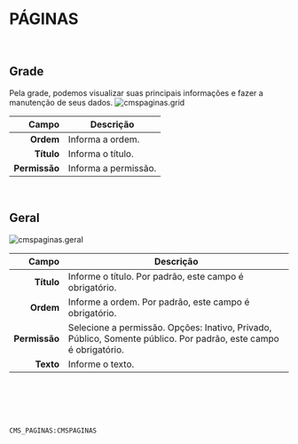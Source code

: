 # PÁGINAS
<br>

## Grade
Pela grade, podemos visualizar suas principais informações e fazer a manutenção de seus dados.
![cmspaginas.grid](https://raw.githubusercontent.com/netforcews/docs-siscom/master/geral/imagens/cmspaginas.grid.png)

Campo | Descrição
--:|---
**Ordem** | Informa a ordem.
**Título** | Informa o título.
**Permissão** | Informa a permissão.
<br>

## Geral
![cmspaginas.geral](https://raw.githubusercontent.com/netforcews/docs-siscom/master/geral/imagens/cmspaginas.geral.png)

Campo | Descrição
--:|---
**Título** | Informe o título. Por padrão, este campo é obrigatório.
**Ordem** | Informe a ordem. Por padrão, este campo é obrigatório.
**Permissão** | Selecione a permissão. Opções: Inativo, Privado, Público, Somente público. Por padrão, este campo é obrigatório.
**Texto** | Informe o texto.
<br>
<br>
<br>
<br>

```CMS_PAGINAS:CMSPAGINAS```
